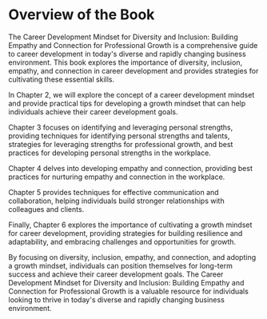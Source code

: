 Overview of the Book
==============================================

The Career Development Mindset for Diversity and Inclusion: Building Empathy and Connection for Professional Growth is a comprehensive guide to career development in today's diverse and rapidly changing business environment. This book explores the importance of diversity, inclusion, empathy, and connection in career development and provides strategies for cultivating these essential skills.

In Chapter 2, we will explore the concept of a career development mindset and provide practical tips for developing a growth mindset that can help individuals achieve their career development goals.

Chapter 3 focuses on identifying and leveraging personal strengths, providing techniques for identifying personal strengths and talents, strategies for leveraging strengths for professional growth, and best practices for developing personal strengths in the workplace.

Chapter 4 delves into developing empathy and connection, providing best practices for nurturing empathy and connection in the workplace.

Chapter 5 provides techniques for effective communication and collaboration, helping individuals build stronger relationships with colleagues and clients.

Finally, Chapter 6 explores the importance of cultivating a growth mindset for career development, providing strategies for building resilience and adaptability, and embracing challenges and opportunities for growth.

By focusing on diversity, inclusion, empathy, and connection, and adopting a growth mindset, individuals can position themselves for long-term success and achieve their career development goals. The Career Development Mindset for Diversity and Inclusion: Building Empathy and Connection for Professional Growth is a valuable resource for individuals looking to thrive in today's diverse and rapidly changing business environment.
